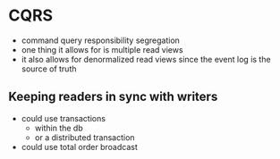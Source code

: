 # CQRS

- command query responsibility segregation
- one thing it allows for is multiple read views
- it also allows for denormalized read views since the event log is the source of truth

## Keeping readers in sync with writers

- could use transactions
  - within the db
  - or a distributed transaction
- could use total order broadcast
